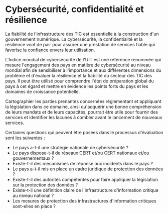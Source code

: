 # Cybersécurité, confidentialité et résilience

La fiabilité de l'infrastructure des TIC est essentielle à la construction d'un gouvernement numérique. La cybersécurité, la confidentialité et la résilience vont de pair pour assurer une prestation de services fiable qui favorise la confiance envers leur utilisation.

L'Indice mondial de cybersécurité de l'UIT est une référence renommée qui mesure l'engagement des pays en matière de cybersécurité au niveau mondial afin de sensibiliser à l'importance et aux différentes dimensions du problème et d'évaluer la résilience et la fiabilité du secteur des TIC des pays. Il peut être utilisé pour comprendre l'état de préparation global du pays à cet égard et mettre en évidence les points forts du pays et les domaines de croissance potentielle.

Cartographier les parties prenantes concernées réglementant et appliquant la législation dans ce domaine, ainsi qu'acquérir une bonne compréhension de leurs mandats et de leurs capacités, pourrait être utile pour fournir des services et identifier les lacunes à combler avant le lancement de nouveaux services.

Certaines questions qui peuvent être posées dans le processus d'évaluation sont les suivantes :

* Le pays a-t-il une stratégie nationale de cybersécurité ?
* Le pays dispose-t-il de réseaux CERT et/ou CERT nationaux et/ou gouvernementaux ?
* Existe-t-il des mécanismes de réponse aux incidents dans le pays ?
* Le pays a-t-il mis en place un cadre juridique de protection des données ?
* Existe-t-il des autorités compétentes pour faire appliquer la législation sur la protection des données ?
* Existe-t-il une définition claire de l'infrastructure d'information critique au niveau national ?
* Les mesures de protection des infrastructures d'information critiques sont-elles en place ?

&#x20;
